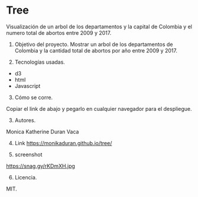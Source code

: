 # Tree
Visualización de un arbol de los departamentos y  la capital de Colombia y el numero total de abortos entre 2009 y 2017.

1) Objetivo del proyecto. 
 Mostrar un arbol de los departamentos de Colombia y la cantidad total de abortos por año entre 2009 y 2017.
 
2) Tecnologías usadas.
  - d3
  - html
  - Javascript

 3) Cómo se corre.
 
 Copiar el link de abajo y pegarlo en cualquier navegador para el despliegue. 
 
 3) Autores.
 
 Monica Katherine Duran Vaca
 
 4) Link
  https://monikaduran.github.io/tree/
 
 5) screenshot
 
 https://snag.gy/rKDmXH.jpg
  
 6) Licencia.
 
 MIT.
